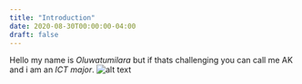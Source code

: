```yaml
---
title: "Introduction"
date: 2020-08-30T00:00:00-04:00
draft: false
---
```

Hello my name is *Oluwatumilara* but if thats challenging you can call me  AK and i am an *ICT major*. 
![alt text](file:///C:/Users/Akinlolu%20Areola/Pictures/picture%20that%20represents%20me.jpg)
